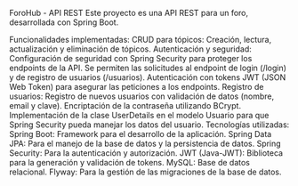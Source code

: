 ForoHub - API REST
Este proyecto es una API REST para un foro, desarrollada con Spring Boot.

Funcionalidades implementadas:
CRUD para tópicos: Creación, lectura, actualización y eliminación de tópicos.
Autenticación y seguridad:
Configuración de seguridad con Spring Security para proteger los endpoints de la API.
Se permiten las solicitudes al endpoint de login (/login) y de registro de usuarios (/usuarios).
Autenticación con tokens JWT (JSON Web Token) para asegurar las peticiones a los endpoints.
Registro de usuarios:
Registro de nuevos usuarios con validación de datos (nombre, email y clave).
Encriptación de la contraseña utilizando BCrypt.
Implementación de la clase UserDetails en el modelo Usuario para que Spring Security pueda manejar los datos del usuario.
Tecnologías utilizadas:
Spring Boot: Framework para el desarrollo de la aplicación.
Spring Data JPA: Para el manejo de la base de datos y la persistencia de datos.
Spring Security: Para la autenticación y autorización.
JWT (Java-JWT): Biblioteca para la generación y validación de tokens.
MySQL: Base de datos relacional.
Flyway: Para la gestión de las migraciones de la base de datos.
